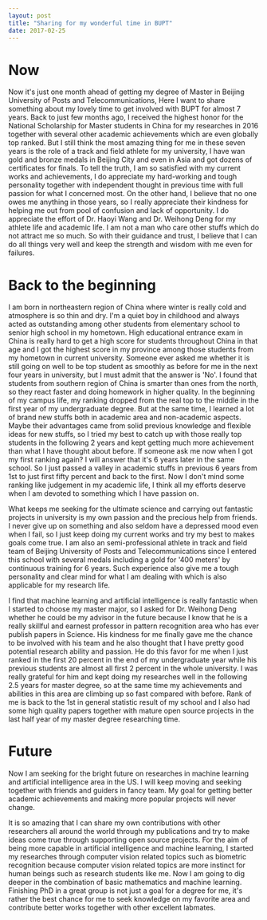 ```yaml
---
layout: post
title: "Sharing for my wonderful time in BUPT"
date: 2017-02-25
---
```


# Now

Now it's just one month ahead of getting my degree of Master in Beijing University of Posts and Telecommunications, Here I want to share something about my lovely time to get involved with BUPT for almost 7 years. Back to just few months ago, I received the highest honor for the National Scholarship for Master students in China for my researches in 2016 together with several other academic achievements which are even globally top ranked. But I still think the most amazing thing for me in these seven years is the role of a track and field athlete for my university, I have wan gold and bronze medals in Beijing City and even in Asia and got dozens of certificates for finals. To tell the truth, I am so satisfied with my current works and achievements, I do appreciate my hard-working and tough personality together with independent thought in previous time with full passion for what I concerned most. On the other hand, I believe that no one owes me anything in those years, so I really appreciate their kindness for helping me out from pool of confusion and lack of opportunity. I do appreciate the effort of Dr. Haoyi Wang and Dr. Weihong Deng for my athlete life and academic life. I am not a man who care other stuffs which do not attract me so much. So with their guidance and trust, I believe that I can do all things very well and keep the strength and wisdom with me even for failures.

# Back to the beginning

I am born in northeastern region of China where winter is really cold and atmosphere is so thin and dry. I'm a quiet boy in childhood and always acted as outstanding among other students from elementary school to senior high school in my hometown. High educational entrance exam in China is really hard to get a high score for students throughout China in that age and I got the highest score in my province among those students from my hometown in current university. Someone ever asked me whether it is still going on well to be top student as smoothly as before for me in the next four years in university, but I must admit that the answer is 'No'. I found that students from southern region of China is smarter than ones from the north, so they react faster and doing homework in higher quality. In the beginning of my campus life, my ranking dropped from the real top to the middle in the first year of my undergraduate degree. But at the same time, I learned a lot of brand new stuffs both in academic area and non-academic aspects. Maybe their advantages came from solid previous knowledge and flexible ideas for new stuffs, so I tried my best to catch up with those really top students in the following 2 years and kept getting much more achievement than what I have thought about before. If someone ask me now when I got my first ranking again? I will answer that it's 6 years later in the same school. So I just passed a valley in academic stuffs in previous 6 years from 1st to just first fifty percent and back to the first. Now I don't mind some ranking like judgement in my academic life, I think all my efforts deserve when I am devoted to something which I have passion on.

What keeps me seeking for the ultimate science and carrying out fantastic projects in university is my own passion and the precious help from friends. I never give up on something and also seldom have a depressed mood even when I fail, so I just keep doing my current works and try my best to makes goals come true. I am also an semi-professional athlete in track and field team of Beijing University of Posts and Telecommunications since I entered this school with several medals including a gold for '400 meters' by continuous training for 6 years. Such experience also give me a tough personality and clear mind for what I am dealing with which is also applicable for my research life.

I find that machine learning and artificial intelligence is really fantastic when I started to choose my master major, so I asked for Dr. Weihong Deng whether he could be my advisor in the future because I know that he is a really skillful and earnest professor in pattern recognition area who has ever publish papers in Science. His kindness for me finally gave me the chance to be involved with his team and he also thought that I have pretty good potential research ability and passion. He do this favor for me when I just ranked in the first 20 percent in the end of my undergraduate year while his previous students are almost all first 2 percent in the whole university. I was really grateful for him and kept doing my researches well in the following 2.5 years for master degree, so at the same time my achievements and abilities in this area are climbing up so fast compared with before. Rank of me is back to the 1st in general statistic result of my school and I also had some high quality papers together with mature open source projects in the last half year of my master degree researching time.

# Future

Now I am seeking for the bright future on researches in machine learning and artificial intelligence area in the US. I will keep moving and seeking together with friends and guiders in fancy team. My goal for getting better academic achievements and making more popular projects will never change.

It is so amazing that I can share my own contributions with other researchers all around the world through my publications and try to make ideas come true through supporting open source projects. For the aim of being more capable in artificial intelligence and machine learning, I started my researches through computer vision related topics such as biometric recognition because computer vision related topics are more instinct for human beings such as research students like me. Now I am going to dig deeper in the combination of basic mathematics and machine learning. Finishing PhD in a great group is not just a goal for a degree for me, it's rather the best chance for me to seek knowledge on my favorite area and contribute better works together with other excellent labmates.
